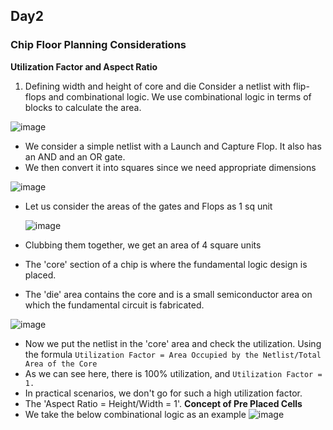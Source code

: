 ## Day2
### Chip Floor Planning Considerations
**Utilization Factor and Aspect Ratio**
1) Defining width and height of core and die
Consider a netlist with flip-flops and combinational logic. We use combinational logic in terms of blocks to calculate the area.

![image](https://github.com/KKiranR/Pes_pd/assets/89727621/81b84cc8-f5f6-43ae-a0a2-4eef16f0efe1)
- We consider a simple netlist with a Launch and Capture Flop. It also has an AND and an OR gate.
- We then convert it into squares since we need appropriate dimensions
  
![image](https://github.com/KKiranR/Pes_pd/assets/89727621/4cdbf4fb-ff1d-4123-8062-5cce546012f3)

- Let us consider the areas of the gates and Flops as 1 sq unit

  ![image](https://github.com/KKiranR/Pes_pd/assets/89727621/06ba6004-c236-42ee-826d-a52631fb8de8)
- Clubbing them together, we get an area of 4 square units
- The 'core' section of a chip is where the fundamental logic design is placed.
- The 'die' area contains the core and is a small semiconductor area on which the fundamental circuit is fabricated.

![image](https://github.com/KKiranR/Pes_pd/assets/89727621/015b67a2-ba55-4b3e-a86d-6d11bbfc45a8)

- Now we put the netlist in the 'core' area and check the utilization. Using the formula ```Utilization Factor = Area Occupied by the Netlist/Total Area of the Core```
- As we can see here, there is 100% utilization, and ```Utilization Factor = 1.```
- In practical scenarios, we don't go for such a high utilization factor.
- The 'Aspect Ratio = Height/Width = 1'.
**Concept of Pre Placed Cells**
- We take the below combinational logic as an example
![image](https://github.com/KKiranR/Pes_pd/assets/89727621/1e0fec8d-92e6-4967-86dc-c84b5ec1ba04)


